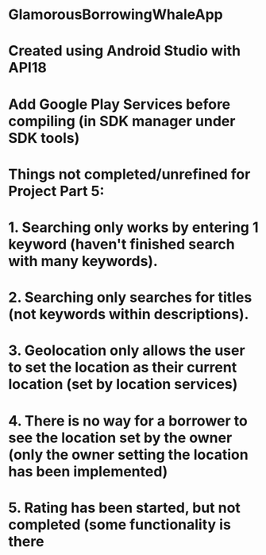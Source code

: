 # GlamorousBorrowingWhaleApp
# Created using Android Studio with API18
# Add Google Play Services before compiling (in SDK manager under SDK tools)
# Things not completed/unrefined for Project Part 5:
#   1. Searching only works by entering 1 keyword (haven't finished search with many keywords).
#   2. Searching only searches for titles (not keywords within descriptions).
#   3. Geolocation only allows the user to set the location as their current location (set by location services)
#   4. There is no way for a borrower to see the location set by the owner (only the owner setting the location has been implemented)
#   5. Rating has been started, but not completed (some functionality is there
